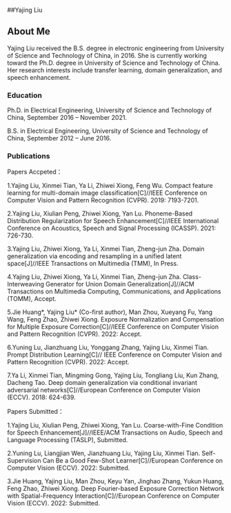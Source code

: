 ##Yajing Liu

## About Me

Yajing Liu received the B.S. degree in electronic engineering from University of Science and Technology of China, in 2016. She is currently working
toward the Ph.D. degree in University of Science and Technology of China. Her research interests include transfer learning, domain generalization, and speech
enhancement.

### Education
Ph.D. in Electrical Engineering, University of Science and Technology of China, September 2016 – November 2021.

B.S. in Electrical Engineering, University of Science and Technology of China, September 2012 – June 2016.

### Publications
Papers Accpeted：

1.Yajing Liu, Xinmei Tian, Ya Li, Zhiwei Xiong, Feng Wu. Compact feature learning for multi-domain image classification[C]//IEEE Conference on Computer Vision and Pattern Recognition (CVPR). 2019: 7193-7201.

2.Yajing Liu,  Xiulian Peng, Zhiwei Xiong, Yan Lu. Phoneme-Based Distribution Regularization for Speech Enhancement[C]//IEEE International Conference on Acoustics, Speech and Signal Processing (ICASSP). 2021: 726-730.

3.Yajing Liu, Zhiwei Xiong, Ya Li, Xinmei Tian, Zheng-jun Zha. Domain generalization via encoding and resampling in a unified latent space[J]//IEEE Transactions on Multimedia (TMM), In Press.

4.Yajing Liu, Zhiwei Xiong, Ya Li, Xinmei Tian, Zheng-jun Zha. Class-Interweaving Generator for Union Domain Generalization[J]//ACM Transactions on Multimedia Computing, Communications, and Applications (TOMM), Accept.

5.Jie Huang*, Yajing Liu* (Co-first author), Man Zhou, Xueyang Fu, Yang Wang, Feng Zhao, Zhiwei Xiong. Exposure Normalization and Compensation for Multiple Exposure Correction[C]//IEEE Conference on Computer Vision and Pattern Recognition (CVPR). 2022: Accept.

6.Yuning Lu, Jianzhuang Liu, Yonggang Zhang, Yajing Liu, Xinmei Tian. Prompt Distribution Learning[C]// IEEE Conference on Computer Vision and Pattern Recognition (CVPR). 2022: Accept.

7.Ya Li, Xinmei Tian, Mingming Gong, Yajing Liu, Tongliang Liu, Kun Zhang, Dacheng Tao. Deep domain generalization via conditional invariant adversarial networks[C]//European Conference on Computer Vision (ECCV). 2018: 624-639.

Papers Submitted：

1.Yajing Liu, Xiulian Peng, Zhiwei Xiong, Yan Lu. Coarse-with-Fine Condition for Speech Enhancement[J]//IEEE/ACM Transactions on Audio, Speech and Language Processing (TASLP), Submitted.

2.Yuning Lu, Liangjian Wen, Jianzhuang Liu, Yajing Liu, Xinmei Tian. Self-Supervision Can Be a Good Few-Shot Learner[C]//European Conference on Computer Vision (ECCV). 2022: Submitted. 

3.Jie Huang, Yajing Liu, Man Zhou, Keyu Yan, Jinghao Zhang, Yukun Huang, Feng Zhao, Zhiwei Xiong. Deep Fourier-based Exposure Correction Network with Spatial-Frequency Interaction[C]//European Conference on Computer Vision (ECCV). 2022: Submitted. 

